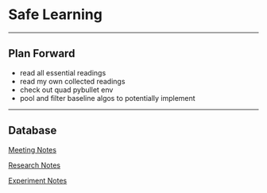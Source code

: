 # Safe Learning

---

## Plan Forward

- read all essential readings
- read my own collected readings
- check out quad pybullet env
- pool and filter baseline algos to potentially implement

---

## Database

[Meeting Notes](Safe%20Learning%20bfb058c2aa4c4fa482658053439a58d5/Meeting%20Notes%2087e8a23c409045128c3681ba1ed64bfe.md)

[Research Notes](Safe%20Learning%20bfb058c2aa4c4fa482658053439a58d5/Research%20Notes%201f515f8eaa5543ee808032b911aa6a95.md)

[Experiment Notes](Safe%20Learning%20bfb058c2aa4c4fa482658053439a58d5/Experiment%20Notes%20deb34d620fa843ebbc3b43ef7d184911.md)